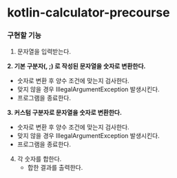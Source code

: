 # kotlin-calculator-precourse
### 구현할 기능
1. 문자열을 입력받는다.

**2. 기본 구분자(, ;) 로 작성된 문자열을 숫자로 변환한다.**
  - 숫자로 변환 후 양수 조건에 맞는지 검사한다.
  - 맞지 않을 경우 IllegalArgumentException 발생시킨다.
  - 프로그램을 종료한다.

**3. 커스텀 구분자로 문자열을 숫자로 변환한다.**
  - 숫자로 변환 후 양수 조건에 맞는지 검사한다.
  - 맞지 않을 경우 IllegalArgumentException 발생시킨다.
  - 프로그램을 종료한다.

4. 각 숫자를 합한다.
   - 합한 결과를 출력한다.